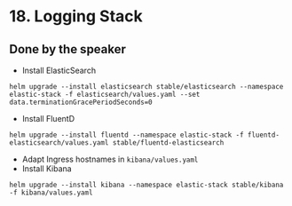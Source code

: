 # 18. Logging Stack

## Done by the speaker

* Install ElasticSearch
```
helm upgrade --install elasticsearch stable/elasticsearch --namespace elastic-stack -f elasticsearch/values.yaml --set data.terminationGracePeriodSeconds=0
```
* Install FluentD
```
helm upgrade --install fluentd --namespace elastic-stack -f fluentd-elasticsearch/values.yaml stable/fluentd-elasticsearch
```
* Adapt Ingress hostnames in `kibana/values.yaml`
* Install Kibana
```
helm upgrade --install kibana --namespace elastic-stack stable/kibana -f kibana/values.yaml
```
